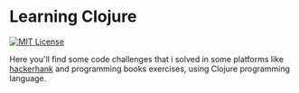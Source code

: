 # Learning Clojure
[![MIT License](https://img.shields.io/badge/license-MIT-007EC7.svg?style=flat)](/LICENSE)

Here you'll find some code challenges that i solved in some platforms like [hackerhank](https://www.hackerrank.com/) and programming books exercises, using Clojure programming language.
